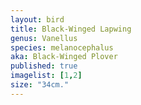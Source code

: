 ```yaml
---
layout: bird
title: Black-Winged Lapwing
genus: Vanellus
species: melanocephalus
aka: Black-Winged Plover
published: true
imagelist: [1,2]
size: "34cm."
---
```



